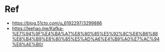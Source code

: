 # Ref
- https://blog.51cto.com/u_6192297/3299886
- https://leehao.me/Kafka-%E7%94%9F%E4%BA%A7%E8%80%85%E5%92%8C%E6%B6%88%E8%B4%B9%E8%80%85%E5%AD%A6%E4%B9%A0%E7%AC%94%E8%AE%B0/